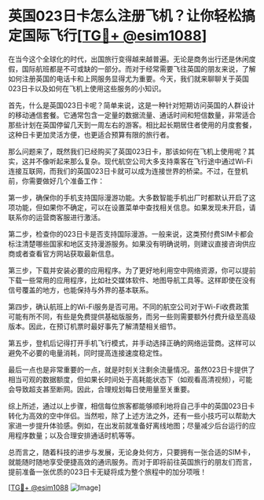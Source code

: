 # 英国023日卡怎么注册飞机？让你轻松搞定国际飞行[[TG💪+ @esim1088](https://t.me/s/esim1088)]

在当今这个全球化的时代，出国旅行变得越来越普遍。无论是商务出行还是休闲度假，国际航班都是不可或缺的一部分。而对于经常需要飞往英国的朋友来说，了解如何注册英国的电话卡和上网服务显得尤为重要。今天，我们就来聊聊关于英国023日卡以及如何在飞机上使用这些服务的小知识。

首先，什么是英国023日卡呢？简单来说，这是一种针对短期访问英国的人群设计的移动通信套餐。它通常包含一定量的数据流量、通话时间和短信数量，非常适合那些计划在英国停留几天到一周左右的游客。相比起长期居住者使用的月度套餐，这种日卡更加灵活方便，也更适合预算有限的旅行者。

那么问题来了，既然我们已经购买了英国023日卡，那该如何在飞机上使用呢？其实，这并不像听起来那么复杂。现代航空公司大多支持乘客在飞行途中通过Wi-Fi连接互联网，而我们的英国023日卡就可以成为连接世界的桥梁。不过，在登机前，你需要做好几个准备工作：

第一步，确保你的手机支持国际漫游功能。大多数智能手机出厂时都默认开启了这项功能，但如果你不确定，可以在设置菜单中查找相关信息。如果发现未开启，请联系你的运营商客服进行激活。

第二步，检查你的023日卡是否支持国际漫游。一般来说，这类预付费SIM卡都会标注清楚哪些国家和地区支持漫游服务。如果没有明确说明，则建议直接咨询供应商或者查看官方网站获取最新信息。

第三步，下载并安装必要的应用程序。为了更好地利用空中网络资源，你可以提前下载一些常用的应用程序，比如社交媒体软件、地图导航工具等。这样即使在没有信号覆盖的地方，也能保持与外界的基本联系。

第四步，确认航班上的Wi-Fi服务是否可用。不同的航空公司对于Wi-Fi收费政策可能有所不同，有些是免费提供基础版服务，而另一些则需要额外付费升级至高级版本。因此，在预订机票时最好事先了解清楚相关细节。

第五步，登机后记得打开手机飞行模式，并手动选择正确的网络运营商。这样可以避免不必要的电量消耗，同时提高连接速度稳定性。

最后一点也是非常重要的一点，就是时刻关注剩余流量情况。虽然023日卡提供了相当可观的数据额度，但如果长时间处于高耗能状态下（如观看高清视频），可能会导致超支甚至断网。因此，合理规划每日使用量至关重要。

综上所述，通过以上步骤，相信每位旅客都能够顺利地将自己手中的英国023日卡转化为高效的空中伴侣。当然啦，除了上述方法之外，还有一些小技巧可以帮助大家进一步提升体验感。例如，在出发前就准备好离线地图；尽量减少后台运行的应用程序数量；以及合理安排通话时机等等。

总而言之，随着科技的进步与发展，无论身处何方，只要拥有一张合适的SIM卡，就能随时随地享受便捷高效的通讯服务。而对于即将前往英国旅行的朋友们而言，提前准备一张优质的023日卡无疑将成为整个旅程中的加分项哦！

[[TG💪+ @esim1088](https://t.me/s/esim1088) ![Image](https://i.postimg.cc/4NQfJmqS/Snipaste-2025-05-13-00-14-12.png)]